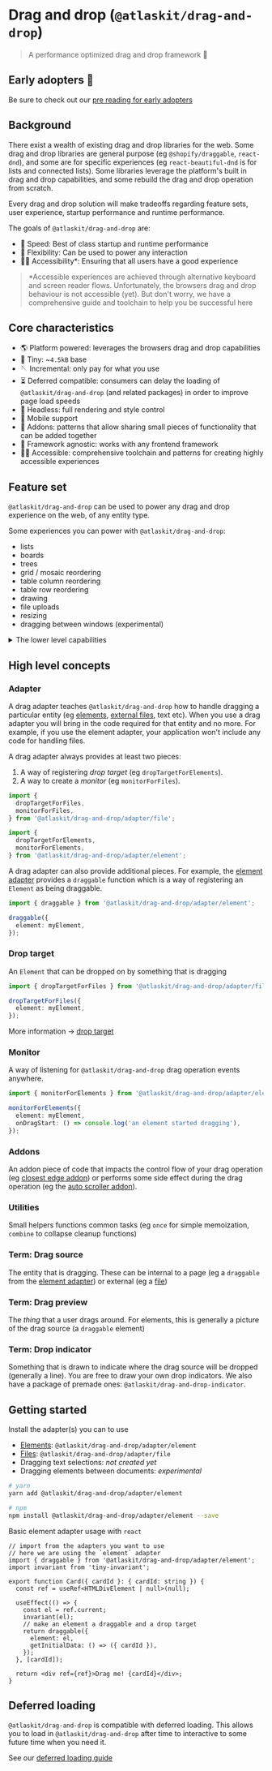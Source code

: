 # Drag and drop (`@atlaskit/drag-and-drop`)

> A performance optimized drag and drop framework 🚀

## Early adopters 👋

Be sure to check out our [pre reading for early adopters](https://hello.atlassian.net/wiki/spaces/DST/pages/1773339489/Pre-reading+for+early+adopters)

## Background

There exist a wealth of existing drag and drop libraries for the web. Some drag and drop libraries are general purpose (eg `@shopify/draggable`, `react-dnd`), and some are for specific experiences (eg `react-beautiful-dnd` is for lists and connected lists). Some libraries leverage the platform's built in drag and drop capabilities, and some rebuild the drag and drop operation from scratch.

Every drag and drop solution will make tradeoffs regarding feature sets, user experience, startup performance and runtime performance.

The goals of `@atlaskit/drag-and-drop` are:

- 🚀 Speed: Best of class startup and runtime performance
- 🤸 Flexibility: Can be used to power any interaction
- 🧑‍🦽 Accessibility\*: Ensuring that all users have a good experience

> \*Accessible experiences are achieved through alternative keyboard and screen reader flows. Unfortunately, the browsers drag and drop behaviour is not accessible (yet). But don't worry, we have a comprehensive guide and toolchain to help you be successful here

## Core characteristics

- 🌎 Platform powered: leverages the browsers drag and drop capabilities
- 🐁 Tiny: ~`4.5kB` base
- 🪡 Incremental: only pay for what you use
- ⏳ Deferred compatible: consumers can delay the loading of `@atlaskit/drag-and-drop` (and related packages) in order to improve page load speeds
- 🎨 Headless: full rendering and style control
- 📱 Mobile support
- 🎁 Addons: patterns that allow sharing small pieces of functionality that can be added together
- 🎄 Framework agnostic: works with any frontend framework
- 🧑‍🦽 Accessible: comprehensive toolchain and patterns for creating highly accessible experiences

## Feature set

`@atlaskit/drag-and-drop` can be used to power any drag and drop experience on the web, of any entity type.

Some experiences you can power with `@atlaskit/drag-and-drop`:

- lists
- boards
- trees
- grid / mosaic reordering
- table column reordering
- table row reordering
- drawing
- file uploads
- resizing
- dragging between windows (experimental)

<details>
    <summary>The lower level capabilities</summary>

- Supports dragging of different entity types (eg elements, text, images, external files etc)
- Nested _drop targets_ (elements that can be dropped on)
- Flexible _drop target_ sizes
- Can add, remove, or change _drop targets_ while dragging
- Conditional dropping
- Auto scrolling
- Stickiness: a _drop targets_ can maintain selection even after it is no longer being dragged over
- [`dropEffect`](https://developer.mozilla.org/en-US/docs/Web/API/DataTransfer/dropEffect) control
- High frequency input updates to power high fidelity interactions

(Using the element adapter)

- Drag handles (drag a `draggable` element) by a part of it
- Conditional dragging
- Nested `draggable` elements
- Flexible `draggable` sizes
- Many options to customize the appearance of the _drag preview_ (the thing that a user drags around during a drag)
- Can add, remove, or change `draggables` while dragging (even the dragging `draggable`)
- Supports virtual list usage for extreme performance
- An element can be a _drop target_, `draggable` or both
- An element can be a _drop target_ for different entities (eg `dropTargetForElements` and `dropTargetForFiles`)

</details>

## High level concepts

### Adapter

A drag adapter teaches `@atlaskit/drag-and-drop` how to handle dragging a particular entity (eg [elements]('./element-adapter.md'), [external files]('./file-adapter.md), text etc). When you use a drag adapter you will bring in the code required for that entity and no more. For example, if you use the element adapter, your application won't include any code for handling files.

A drag adapter always provides at least two pieces:

1. A way of registering _drop target_ (eg `dropTargetForElements`).
2. A way to create a _monitor_ (eg `monitorForFiles`).

```ts
import {
  dropTargetForFiles,
  monitorForFiles,
} from '@atlaskit/drag-and-drop/adapter/file';

import {
  dropTargetForElements,
  monitorForElements,
} from '@atlaskit/drag-and-drop/adapter/element';
```

A drag adapter can also provide additional pieces. For example, the [element adapter]('./element-adapter.md) provides a `draggable` function which is a way of registering an `Element` as being draggable.

```ts
import { draggable } from '@atlaskit/drag-and-drop/adapter/element';

draggable({
  element: myElement,
});
```

### Drop target

An `Element` that can be dropped on by something that is dragging

```ts
import { dropTargetForFiles } from '@atlaskit/drag-and-drop/adapter/file';

dropTargetForFiles({
  element: myElement,
});
```

More information → [drop target]('./drop-target.md)

### Monitor

A way of listening for `@atlaskit/drag-and-drop` drag operation events anywhere.

```ts
import { monitorForElements } from '@atlaskit/drag-and-drop/adapter/element';

monitorForElements({
  element: myElement,
  onDragStart: () => console.log('an element started dragging'),
});
```

### Addons

An addon piece of code that impacts the control flow of your drag operation (eg [closest edge addon]('./closest-edge-addon')) or performs some side effect during the drag operation (eg the [auto scroller addon](./TODO)).

### Utilities

Small helpers functions common tasks (eg `once` for simple memoization, `combine` to collapse cleanup functions)

### Term: Drag source

The entity that is dragging. These can be internal to a page (eg a `draggable` from the [element adapter]('./element-adapter.md)) or external (eg a [file]('./file-adapter.md'))

### Term: Drag preview

The _thing_ that a user drags around. For elements, this is generally a picture of the drag source (a `draggable` element)

### Term: Drop indicator

Something that is drawn to indicate where the drag source will be dropped (generally a line). You are free to draw your own drop indicators. We also have a package of premade ones: `@atlaskit/drag-and-drop-indicator`.

## Getting started

Install the adapter(s) you can to use

- [Elements]('./element-adapter.md'): `@atlaskit/drag-and-drop/adapter/element`
- [Files]('./file-adapter.md'): `@atlaskit/drag-and-drop/adapter/file`
- Dragging text selections: _not created yet_
- Dragging elements between documents: _experimental_

```bash
# yarn
yarn add @atlaskit/drag-and-drop/adapter/element

# npm
npm install @atlaskit/drag-and-drop/adapter/element --save
```

Basic element adapter usage with `react`

```tsx
// import from the adapters you want to use
// here we are using the `element` adapter
import { draggable } from '@atlaskit/drag-and-drop/adapter/element';
import invariant from 'tiny-invariant';

export function Card({ cardId }: { cardId: string }) {
  const ref = useRef<HTMLDivElement | null>(null);

  useEffect(() => {
    const el = ref.current;
    invariant(el);
    // make an element a draggable and a drop target
    return draggable({
      element: el,
      getInitialData: () => ({ cardId }),
    });
  }, [cardId]);

  return <div ref={ref}>Drag me! {cardId}</div>;
}
```

## Deferred loading

`@atlaskit/drag-and-drop` is compatible with deferred loading. This allows you to load in `@atlaskit/drag-and-drop` after time to interactive to some future time when you need it.

See our [deferred loading guide]('./deferred-loading.md)
